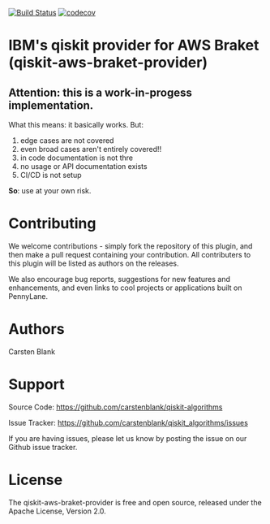 [![Build Status](https://travis-ci.com/carstenblank/qiskit-aws-braket-provider.svg?branch=master)](https://travis-ci.com/carstenblank/qiskit-aws-braket-provider)
[![codecov](https://codecov.io/gh/carstenblank/qiskit-aws-braket-provider/branch/master/graph/badge.svg)](https://codecov.io/gh/carstenblank/qiskit-aws-braket-provider)

# IBM's qiskit provider for AWS Braket (qiskit-aws-braket-provider)

## Attention: this is a work-in-progess implementation. 
What this means: it basically works. But: 

 1. edge cases are not covered 
 2. even broad cases aren't entirely covered!! 
 3. in code documentation is not thre
 4. no usage or API documentation exists
 5. CI/CD is not setup

__So__: use at your own risk. 

# Contributing
We welcome contributions - simply fork the repository of this plugin, and then make a pull request containing your contribution. All contributers to this plugin will be listed as authors on the releases.

We also encourage bug reports, suggestions for new features and enhancements, and even links to cool projects or applications built on PennyLane.

# Authors
Carsten Blank

# Support

Source Code: https://github.com/carstenblank/qiskit-algorithms

Issue Tracker: https://github.com/carstenblank/qiskit_algorithms/issues

If you are having issues, please let us know by posting the issue on our Github issue tracker.

# License
The qiskit-aws-braket-provider is free and open source, released under the Apache License, Version 2.0.